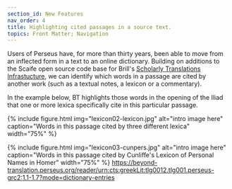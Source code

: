 ```yaml
---
section_id: New Features
nav_order: 4
title: Highlighting cited passages in a source text.
topics: Front Matter; Navigation
---
```


Users of Perseus have, for more than thirty years, been able to move from an inflected form in a text to an online dictionary. Building on additions to the Scaife open source code base for Brill's [Scholarly Translations Infrastucture]([url](https://scholarlyeditions.brill.com/)), we can identify which words in a passage are cited by another work (such as a textual notes, a lexicon or a commentary).

In the example below, BT highlights those words in the opening of the Iliad that one or more lexica specifically cite in this particular passage.


{% include figure.html img="lexicon02-lexicon.jpg" alt="intro image here" caption="Words in this passage cited by three different lexica" width="75%" %}

{% include figure.html img="lexicon03-cunpers.jpg" alt="intro image here" caption="Words in this passage cited by Cunliffe's Lexicon of Personal Names in Homer" width="75%" %}
https://beyond-translation.perseus.org/reader/urn:cts:greekLit:tlg0012.tlg001.perseus-grc2:1.1-1.7?mode=dictionary-entries

